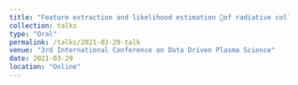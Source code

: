 ```yaml
---
title: "Feature extraction and likelihood estimation of radiative collapse in Large Helical Device using sparse modeling"
collection: talks
type: "Oral"
permalink: /talks/2021-03-29-talk
venue: "3rd International Conference on Data Driven Plasma Science"
date: 2021-03-29
location: "Online"
---
```

